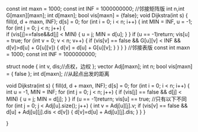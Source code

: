 const int maxn = 1000;
const int INF = 1000000000;
//邻接矩阵版
int n,int G[maxn][maxn];
int d[maxn];
bool vis[maxn] = {false};
void Dijkstra(int s) {
	fill(d, d + maxn, INF);
	d[s] = 0;
	for (int i = 0; i < n; i++) {
		int MIN = INF, u = -1;
		for (int j = 0; j < n; j++) {		
			if (vis[j]==false&&d[j] < MIN) {
				u = j;
				MIN = d[u];
			}
		}
		if (u == -1)return;
		vis[u] = true;
		for (int v = 0; v < n; v++) {
			if (vis[v] == false && G[u][v] < INF && d[v]>d[u] + G[u][v]) {
				d[v] = d[u] + G[u][v];
			}
		}
	}
}
//邻接表版
const int maxn = 1000;
const int INF = 1000000000;

struct node {
	int v, dis;//点权，边权
};
vector<node> Adj[maxn];
int n;
bool vis[maxn] = { false };
int d[maxn];   //从起点出发的距离

void Dijkstra(int s) {
	fill(d, d + maxn, INF);
	d[s] = 0;
	for (int i = 0; i < n; i++) {
		int u = -1, MIN = INF;
		for (int j = 0; j < n; j++) {
			if (vis[j] == false && d[j] < MIN) {
				u = j;
				MIN = d[j];
			}
		}
		if (u == -1)return;
		vis[u] == true;
    //只有以下不同
		for (int j = 0; j < Adj[u].size(); j++) {
			int v = Adj[u][j].v;
			if (vis[v] == false && d[u] + Adj[u][j].dis < d[v]) {
				d[v]=d[u] + Adj[u][j].dis;
			}
		}
	}


}

